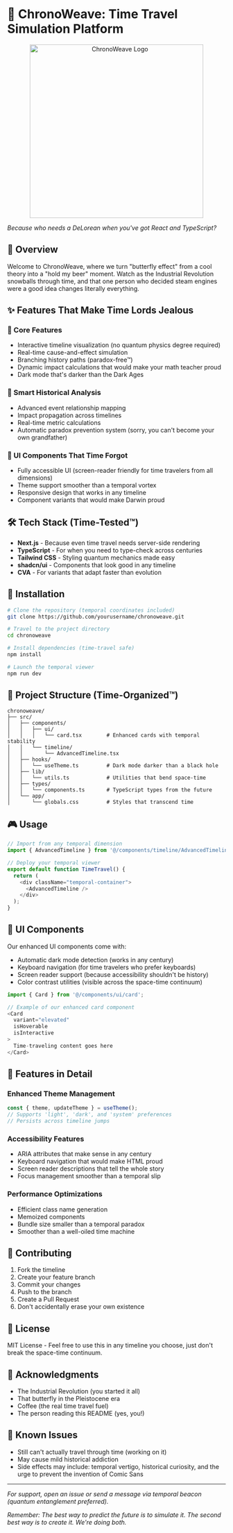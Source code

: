 # 🌟 ChronoWeave: Time Travel Simulation Platform

<div align="center">
  <a href="https://chronoweave.dev">
    <img src="public/chronoweave-logo.svg" alt="ChronoWeave Logo" width="400" />
  </a>
</div>

*Because who needs a DeLorean when you've got React and TypeScript?*

## 🚀 Overview

Welcome to ChronoWeave, where we turn "butterfly effect" from a cool theory into a "hold my beer" moment. Watch as the Industrial Revolution snowballs through time, and that one person who decided steam engines were a good idea changes literally everything.


## ✨ Features That Make Time Lords Jealous

### 🎯 Core Features
- Interactive timeline visualization (no quantum physics degree required)
- Real-time cause-and-effect simulation
- Branching history paths (paradox-free™)
- Dynamic impact calculations that would make your math teacher proud
- Dark mode that's darker than the Dark Ages

### 🔮 Smart Historical Analysis
- Advanced event relationship mapping
- Impact propagation across timelines
- Real-time metric calculations
- Automatic paradox prevention system (sorry, you can't become your own grandfather)

### 🎨 UI Components That Time Forgot
- Fully accessible UI (screen-reader friendly for time travelers from all dimensions)
- Theme support smoother than a temporal vortex
- Responsive design that works in any timeline
- Component variants that would make Darwin proud

## 🛠 Tech Stack (Time-Tested™)

- **Next.js** - Because even time travel needs server-side rendering
- **TypeScript** - For when you need to type-check across centuries
- **Tailwind CSS** - Styling quantum mechanics made easy
- **shadcn/ui** - Components that look good in any timeline
- **CVA** - For variants that adapt faster than evolution

## 🚀 Installation

```bash
# Clone the repository (temporal coordinates included)
git clone https://github.com/yourusername/chronoweave.git

# Travel to the project directory
cd chronoweave

# Install dependencies (time-travel safe)
npm install

# Launch the temporal viewer
npm run dev
```

## 📁 Project Structure (Time-Organized™)

```
chronoweave/
├── src/
│   ├── components/
│   │   ├── ui/
│   │   │   └── card.tsx        # Enhanced cards with temporal stability
│   │   └── timeline/
│   │       └── AdvancedTimeline.tsx
│   ├── hooks/
│   │   └── useTheme.ts         # Dark mode darker than a black hole
│   ├── lib/
│   │   └── utils.ts            # Utilities that bend space-time
│   ├── types/
│   │   └── components.ts       # TypeScript types from the future
│   └── app/
│       └── globals.css         # Styles that transcend time
```

## 🎮 Usage

```typescript
// Import from any temporal dimension
import { AdvancedTimeline } from '@/components/timeline/AdvancedTimeline';

// Deploy your temporal viewer
export default function TimeTravel() {
  return (
    <div className="temporal-container">
      <AdvancedTimeline />
    </div>
  );
}
```

## 🎨 UI Components

Our enhanced UI components come with:
- Automatic dark mode detection (works in any century)
- Keyboard navigation (for time travelers who prefer keyboards)
- Screen reader support (because accessibility shouldn't be history)
- Color contrast utilities (visible across the space-time continuum)

```typescript
import { Card } from '@/components/ui/card';

// Example of our enhanced card component
<Card 
  variant="elevated"
  isHoverable
  isInteractive
>
  Time-traveling content goes here
</Card>
```

## 🧪 Features in Detail

### Enhanced Theme Management
```typescript
const { theme, updateTheme } = useTheme();
// Supports 'light', 'dark', and 'system' preferences
// Persists across timeline jumps
```

### Accessibility Features
- ARIA attributes that make sense in any century
- Keyboard navigation that would make HTML proud
- Screen reader descriptions that tell the whole story
- Focus management smoother than a temporal slip

### Performance Optimizations
- Efficient class name generation
- Memoized components
- Bundle size smaller than a temporal paradox
- Smoother than a well-oiled time machine

## 🤝 Contributing

1. Fork the timeline
2. Create your feature branch
3. Commit your changes
4. Push to the branch
5. Create a Pull Request
6. Don't accidentally erase your own existence

## 📜 License

MIT License - Feel free to use this in any timeline you choose, just don't break the space-time continuum.

## 🙏 Acknowledgments

- The Industrial Revolution (you started it all)
- That butterfly in the Pleistocene era
- Coffee (the real time travel fuel)
- The person reading this README (yes, you!)

## 🐛 Known Issues

- Still can't actually travel through time (working on it)
- May cause mild historical addiction
- Side effects may include: temporal vertigo, historical curiosity, and the urge to prevent the invention of Comic Sans

---

*For support, open an issue or send a message via temporal beacon (quantum entanglement preferred).*

*Remember: The best way to predict the future is to simulate it. The second best way is to create it. We're doing both.*
